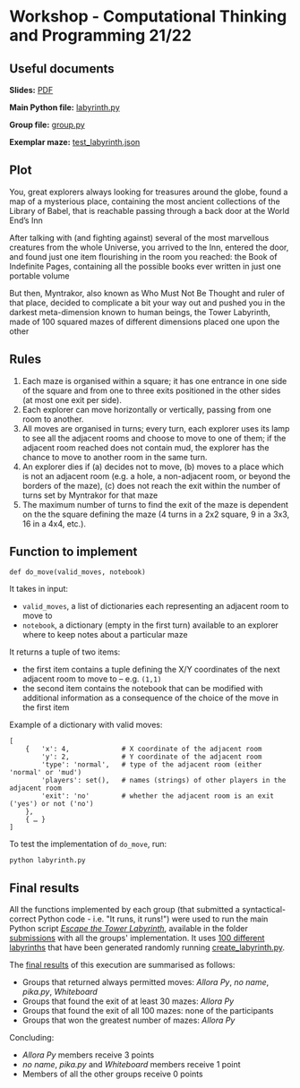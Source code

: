 # Workshop - Computational Thinking and Programming 21/22

## Useful documents

**Slides:** [PDF](https://comp-think.github.io/2021-2022/workshop/workshop2122-slides.pdf)

**Main Python file:** [labyrinth.py](https://comp-think.github.io/2021-2022/workshop/labyrinth.py)

**Group file:** [group.py](https://comp-think.github.io/2021-2022/workshop/group.py)

**Exemplar maze:** [test_labyrinth.json](https://comp-think.github.io/2021-2022/workshop/test_labyrinth.json)

## Plot

You, great explorers always looking for treasures around the globe, found a map of a mysterious place, containing the most ancient collections of the Library of Babel, that is reachable passing through a back door at the World End’s Inn

After talking with (and fighting against) several of the most marvellous creatures from the whole Universe, you arrived to the Inn, entered the door, and found just one item flourishing in the room you reached: the Book of Indefinite Pages, containing all the possible books ever written in just one portable volume

But then, Myntrakor, also known as Who Must Not Be Thought and ruler of that place, decided to complicate a bit your way out and pushed you in the darkest meta-dimension known to human beings, the Tower Labyrinth, made of 100 squared mazes of different dimensions placed one upon the other

## Rules

1. Each maze is organised within a square; it has one entrance in one side of the square and from one to three exits positioned in the other sides (at most one exit per side).
2. Each explorer can move horizontally or vertically, passing from one room to another.
3. All moves are organised in turns; every turn, each explorer uses its lamp to see all the adjacent rooms and choose to move to one of them; if the adjacent room reached does not contain mud, the explorer has the chance to move to another room in the same turn.
4. An explorer dies if (a) decides not to move, (b) moves to a place which is not an adjacent room (e.g. a hole, a non-adjacent room, or beyond the borders of the maze), (c) does not reach the exit within the number of turns set by Myntrakor for that maze
5. The maximum number of turns to find the exit of the maze is dependent on the the square defining the maze (4 turns in a 2x2 square, 9 in a 3x3, 16 in a 4x4, etc.).

## Function to implement
```
def do_move(valid_moves, notebook)
```

It takes in input:
* `valid_moves`, a list of dictionaries each representing an adjacent room to move to
* `notebook`, a dictionary (empty in the first turn) available to an explorer where to keep notes about a particular maze

It returns a tuple of two items:
* the first item contains a tuple defining the X/Y coordinates of the next adjacent room to move to – e.g. `(1,1)`
* the second item contains the notebook that can be modified with additional information as a consequence of the choice of the move in the first item

Example of a dictionary with valid moves:
```
[
    {   'x': 4,             # X coordinate of the adjacent room 
        'y': 2,             # Y coordinate of the adjacent room
        'type': 'normal',   # type of the adjacent room (either 'normal' or 'mud')
        'players': set(),   # names (strings) of other players in the adjacent room
        'exit': 'no'        # whether the adjacent room is an exit ('yes') or not ('no')
    }, 
    { … }
]
```

To test the implementation of `do_move`, run:

```
python labyrinth.py
```

## Final results
All the functions implemented by each group (that submitted a syntactical-correct Python code - i.e. "It runs, it runs!") were used to run the main Python script [*Escape the Tower Labyrinth*](https://comp-think.github.io/2021-2022/workshop/submissions/00_run_tower_labyrinth.py), available in the folder [submissions](https://github.com/comp-think/2021-2022/tree/main/docs/workshop/submissions) with all the groups' implementation. It uses [100 different labyrinths](https://github.com/comp-think/2021-2022/tree/main/docs/workshop/submissions/labyrinths) that have been generated randomly running [create_labyrinth.py](https://comp-think.github.io/2021-2022/workshop/support/create_labyrinth.py).

The [final results](https://comp-think.github.io/2021-2022/workshop/submissions/00_final_results.txt) of this execution are summarised as follows:

* Groups that returned always permitted moves: *Allora Py*, *no name*, *pika.py*, *Whiteboard*
* Groups that found the exit of at least 30 mazes: *Allora Py*
* Groups that found the exit of all 100 mazes: none of the participants
* Groups that won the greatest number of mazes: *Allora Py*

Concluding:
* *Allora Py* members receive 3 points
* *no name*, *pika.py* and *Whiteboard* members receive 1 point
* Members of all the other groups receive 0 points
